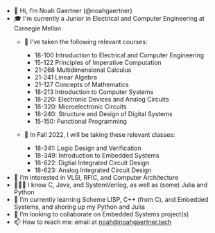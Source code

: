 - 👋 Hi, I’m Noah Gaertner (@noahgaertner)
- 🎓 I'm currently a Junior in Electrical and Computer Engineering at Carnegie Mellon
   - 🧠 I've taken the following relevant courses: 
    
      - 18-100 Introduction to Electrical and Computer Engineering
      - 15-122 Principles of Imperative Computation
      - 21-268 Multidimensional Calculus 
      - 21-241 Linear Algebra
      - 21-127 Concepts of Mathematics
      - 18-213 Introduction to Computer Systems
      - 18-220: Electronic Devices and Analog Circuits
      - 18-320: Microelectronic Circuits
      - 18-240: Structure and Design of Digital Systems
      - 15-150: Functional Programming
   - 🍁 In Fall 2022, I will be taking these relevant classes:
      - 18-341: Logic Design and Verification
      - 18-349: Introduction to Embedded Systems
      - 18-622: Digtial Integrated Circuit Design
      - 18-623: Analog Integrated Circuit Design
- 👀 I’m interested in VLSI, RFIC, and Computer Architecture
- 👨🏻‍💻 I know C, Java, and SystemVerilog, as well as (some) Julia and Python
- 🌱 I’m currently learning Scheme LISP, C++ (from C), and Embedded Systems, and shoring up my Python and Julia
- 💞️ I’m looking to collaborate on Embedded Systems project(s)
- 📫 How to reach me: email at noah@noahgaertner.tech

<!---
noahgaertner/noahgaertner is a ✨ special ✨ repository because its `README.md` (this file) appears on your GitHub profile.
You can click the Preview link to take a look at your changes.
--->
